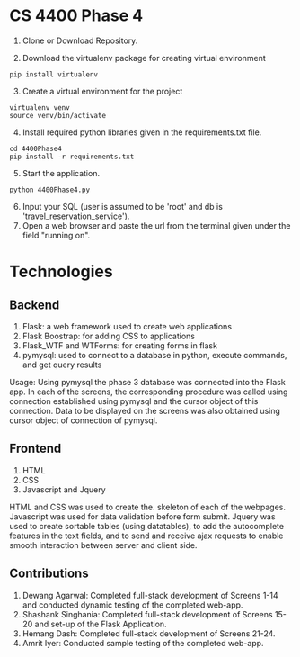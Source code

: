 # CS 4400 Phase 4

1. Clone or Download Repository.

2. Download the virtualenv package for creating virtual environment
```
pip install virtualenv
```
3. Create a virtual environment for the project
```
virtualenv venv
source venv/bin/activate
```
4. Install required python libraries given in the requirements.txt file.
```
cd 4400Phase4
pip install -r requirements.txt
```
5. Start the application.
```
python 4400Phase4.py
```
6. Input your SQL (user is assumed to be 'root' and db is 'travel_reservation_service').
7. Open a web browser and paste the url from the terminal given under the field "running on".
# Technologies
## Backend
1. Flask: a web framework used to create web applications
2. Flask Boostrap: for adding CSS to applications
3. Flask_WTF and WTForms: for creating forms in flask
4. pymysql: used to connect to a database in python, execute commands, and get query results

Usage: Using pymysql the phase 3 database was connected into the Flask app. In each of the screens, the corresponding procedure was called using connection established using pymysql and the cursor object of this connection. Data to be displayed on the screens was also obtained using cursor object of connection of pymysql.

## Frontend
1. HTML
2. CSS
3. Javascript and Jquery

HTML and CSS was used to create the. skeleton of each of the webpages. Javascript was used for data validation before form submit. Jquery was used to create sortable tables (using datatables), to add the autocomplete features in the text fields, and to send and receive ajax requests to enable smooth interaction between server and client side.

## Contributions
1. Dewang Agarwal: Completed full-stack development of Screens 1-14 and conducted dynamic testing of the completed web-app.
2. Shashank Singhania: Completed full-stack development of Screens 15-20 and set-up of the Flask Application.
3. Hemang Dash: Completed full-stack development of Screens 21-24.
4. Amrit Iyer: Conducted sample testing of the completed web-app.
